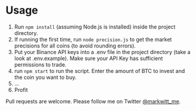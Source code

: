 # Usage

1. Run `npm install` (assuming Node.js is installed) inside the project directory.
2. If running the first time, run `node precision.js` to get the market precisions for all coins (to avoid rounding errors).
3. Put your Binance API keys into a .env file in the project directory (take a look at .env.example). Make sure your API Key has sufficient permissions to trade.
4. run `npm start` to run the script. Enter the amount of BTC to invest and the coin you want to buy.
5. ...
6. Profit

Pull requests are welcome. Please follow me on Twitter [@markwitt_me](https://twitter.com/markwitt_me).
